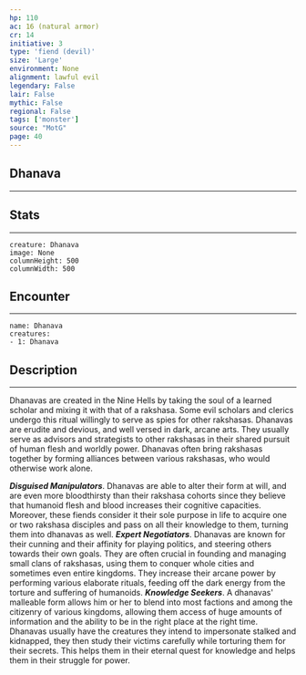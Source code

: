```yaml
---
hp: 110
ac: 16 (natural armor)
cr: 14
initiative: 3
type: 'fiend (devil)'    
size: 'Large'
environment: None
alignment: lawful evil
legendary: False
lair: False
mythic: False
regional: False
tags: ['monster']
source: "MotG"
page: 40
---
```


## Dhanava
---



## Stats
---

```statblock
creature: Dhanava
image: None
columnHeight: 500
columnWidth: 500
```

## Encounter
---

```encounter-table
name: Dhanava
creatures:
- 1: Dhanava
```

## Description
---
Dhanavas are created in the Nine Hells by taking the soul of a learned scholar and mixing it with that of a rakshasa. Some evil scholars and clerics undergo this ritual willingly to serve as spies for other rakshasas. Dhanavas are erudite and devious, and well versed in dark, arcane arts. They usually serve as advisors and strategists to other rakshasas in their shared pursuit of human flesh and worldly power. Dhanavas often bring rakshasas together by forming alliances between various rakshasas, who would otherwise work alone.

**_Disguised Manipulators_**. Dhanavas are able to alter their form at will, and are even more bloodthirsty than their rakshasa cohorts since they believe that humanoid flesh and blood increases their cognitive capacities. Moreover, these fiends consider it their sole purpose in life to acquire one or two rakshasa disciples and pass on all their knowledge to them, turning them into dhanavas as well.
**_Expert Negotiators_**. Dhanavas are known for their cunning and their affinity for playing politics, and steering others towards their own goals. They are often crucial in founding and managing small clans of rakshasas, using them to conquer whole cities and sometimes even entire kingdoms. They increase their arcane power by performing various elaborate rituals, feeding off the dark energy from the torture and suffering of humanoids.
**_Knowledge Seekers_**. A dhanavas' malleable form allows him or her to blend into most factions and among the citizenry of various kingdoms, allowing them access of huge amounts of information and the ability to be in the right place at the right time. Dhanavas usually have the creatures they intend to impersonate stalked and kidnapped, they then study their victims carefully while torturing them for their secrets. This helps them in their eternal quest for knowledge and helps them in their struggle for power.




